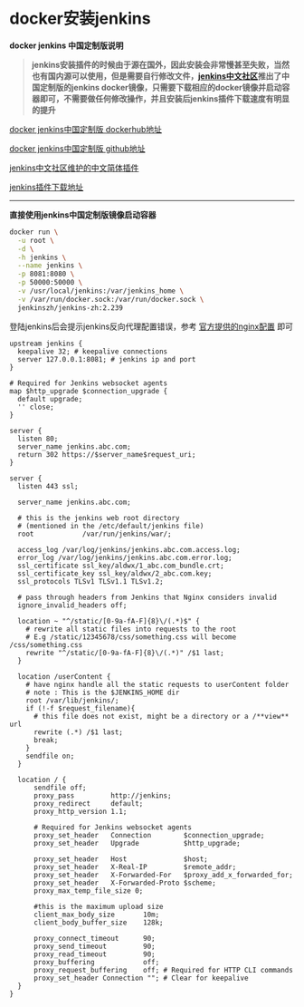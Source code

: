 # docker安装jenkins

**docker jenkins 中国定制版说明**

> **jenkins安装插件的时候由于源在国外，因此安装会非常慢甚至失败，当然也有国内源可以使用，但是需要自行修改文件，[jenkins中文社区](http://jenkins-zh.cn/)推出了中国定制版的jenkins docker镜像，只需要下载相应的docker镜像并启动容器即可，不需要做任何修改操作，并且安装后jenkins插件下载速度有明显的提升**



[docker jenkins中国定制版 dockerhub地址](https://hub.docker.com/r/jenkinszh/jenkins-zh)

[docker jenkins中国定制版 github地址](https://github.com/jenkins-zh/jenkins-formulas)

[jenkins中文社区维护的中文简体插件](https://github.com/jenkinsci/localization-zh-cn-plugin)

[jenkins插件下载地址](http://updates.jenkins-ci.org/download/plugins/)

---



**直接使用jenkins中国定制版镜像启动容器**

```sh
docker run \
  -u root \
  -d \
  -h jenkins \
  --name jenkins \
  -p 8081:8080 \
  -p 50000:50000 \
  -v /usr/local/jenkins:/var/jenkins_home \
  -v /var/run/docker.sock:/var/run/docker.sock \
  jenkinszh/jenkins-zh:2.239
```



登陆jenkins后会提示jenkins反向代理配置错误，参考 [官方提供的nginx配置](https://www.jenkins.io/doc/book/system-administration/reverse-proxy-configuration-nginx/) 即可

```nginx
upstream jenkins {
  keepalive 32; # keepalive connections
  server 127.0.0.1:8081; # jenkins ip and port
}

# Required for Jenkins websocket agents
map $http_upgrade $connection_upgrade {
  default upgrade;
  '' close;
}

server {
  listen 80;
  server_name jenkins.abc.com;
  return 302 https://$server_name$request_uri;
}

server {
  listen 443 ssl;    

  server_name jenkins.abc.com;  

  # this is the jenkins web root directory
  # (mentioned in the /etc/default/jenkins file)
  root            /var/run/jenkins/war/;

  access_log /var/log/jenkins/jenkins.abc.com.access.log;
  error_log /var/log/jenkins/jenkins.abc.com.error.log;
  ssl_certificate ssl_key/aldwx/1_abc.com_bundle.crt;
  ssl_certificate_key ssl_key/aldwx/2_abc.com.key;
  ssl_protocols TLSv1 TLSv1.1 TLSv1.2;

  # pass through headers from Jenkins that Nginx considers invalid
  ignore_invalid_headers off;

  location ~ "^/static/[0-9a-fA-F]{8}\/(.*)$" {
    # rewrite all static files into requests to the root
    # E.g /static/12345678/css/something.css will become /css/something.css
    rewrite "^/static/[0-9a-fA-F]{8}\/(.*)" /$1 last;
  }

  location /userContent {
    # have nginx handle all the static requests to userContent folder
    # note : This is the $JENKINS_HOME dir
    root /var/lib/jenkins/;
    if (!-f $request_filename){
      # this file does not exist, might be a directory or a /**view** url
      rewrite (.*) /$1 last;
      break;
    }
    sendfile on;
  }

  location / {
      sendfile off;
      proxy_pass         http://jenkins;
      proxy_redirect     default;
      proxy_http_version 1.1;

      # Required for Jenkins websocket agents
      proxy_set_header   Connection        $connection_upgrade;
      proxy_set_header   Upgrade           $http_upgrade;

      proxy_set_header   Host              $host;
      proxy_set_header   X-Real-IP         $remote_addr;
      proxy_set_header   X-Forwarded-For   $proxy_add_x_forwarded_for;
      proxy_set_header   X-Forwarded-Proto $scheme;
      proxy_max_temp_file_size 0;

      #this is the maximum upload size
      client_max_body_size       10m;
      client_body_buffer_size    128k;

      proxy_connect_timeout      90;
      proxy_send_timeout         90;
      proxy_read_timeout         90;
      proxy_buffering            off;
      proxy_request_buffering    off; # Required for HTTP CLI commands
      proxy_set_header Connection ""; # Clear for keepalive
  }
}
```




